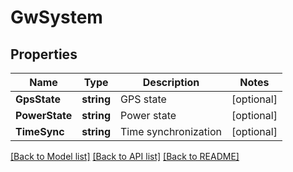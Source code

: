 # GwSystem

## Properties

Name | Type | Description | Notes
------------ | ------------- | ------------- | -------------
**GpsState** | **string** | GPS state | [optional] 
**PowerState** | **string** | Power state | [optional] 
**TimeSync** | **string** | Time synchronization | [optional] 

[[Back to Model list]](../README.md#documentation-for-models) [[Back to API list]](../README.md#documentation-for-api-endpoints) [[Back to README]](../README.md)



